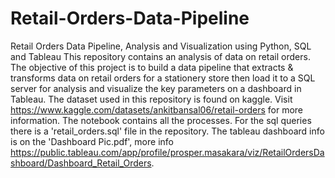 # Retail-Orders-Data-Pipeline
Retail Orders Data Pipeline, Analysis and  Visualization using Python, SQL and Tableau
This repository contains an analysis of data on retail orders. The objective of this project is to build a data pipeline that extracts & transforms data on retail orders for a stationery store then load it to a SQL server for analysis and visualize the key parameters on a dashboard in Tableau.
The dataset used in this repository is found on kaggle. Visit https://www.kaggle.com/datasets/ankitbansal06/retail-orders for more information.
The notebook contains all the processes.
For the sql queries there is a 'retail_orders.sql' file in the repository.
The tableau dashboard info is on the 'Dashboard Pic.pdf', more info https://public.tableau.com/app/profile/prosper.masakara/viz/RetailOrdersDashboard/Dashboard_Retail_Orders.
